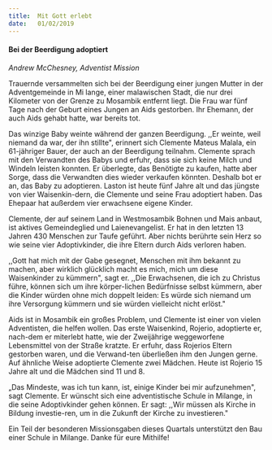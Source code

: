 ```yaml
---
title:  Mit Gott erlebt
date:   01/02/2019
---
```


#### Bei der Beerdigung adoptiert

_Andrew McChesney, Adventist Mission_ 

Trauernde versammelten sich bei der Beerdigung einer jungen Mutter in der Adventgemeinde in Mi lange, einer malawischen Stadt, die nur drei Kilometer von der Grenze zu Mosambik entfernt liegt. Die Frau war fünf Tage nach der Geburt eines Jungen an Aids gestorben. Ihr Ehemann, der auch Aids gehabt hatte, war bereits tot. 

Das winzige Baby weinte während der ganzen Beerdigung. ,,Er weinte, weil niemand da war, der ihn stillte", erinnert sich Clemente Mateus Malala, ein 61-jähriger Bauer, der auch an der Beerdigung teilnahm. Clemente sprach mit den Verwandten des Babys und erfuhr, dass sie sich keine Milch und Windeln leisten konnten. Er überlegte, das Benötigte zu kaufen, hatte aber Sorge, dass die Verwandten dies wieder verkaufen könnten. Deshalb bot er an, das Baby zu adoptieren. Laston ist heute fünf Jahre alt und das jüngste von vier Waisenkin-dern, die Clemente und seine Frau adoptiert haben. Das Ehepaar hat außerdem vier erwachsene eigene Kinder. 

Clemente, der auf seinem Land in Westmosambik Bohnen und Mais anbaut, ist aktives Gemeindeglied und Laienevangelist. Er hat in den letzten 13 Jahren 430 Menschen zur Taufe geführt. Aber nichts berührte sein Herz so wie seine vier Adoptivkinder, die ihre Eltern durch Aids verloren haben. 

,,Gott hat mich mit der Gabe gesegnet, Menschen mit ihm bekannt zu machen, aber wirklich glücklich macht es mich, mich um diese Waisenkinder zu kümmern", sagt er. ,,Die Erwachsenen, die ich zu Christus führe, können sich um ihre körper-lichen Bedürfnisse selbst kümmern, aber die Kinder würden ohne mich doppelt leiden: Es würde sich niemand um ihre Versorgung kümmern und sie würden vielleicht nicht erlöst." 

Aids ist in Mosambik ein großes Problem, und Clemente ist einer von vielen Adventisten, die helfen wollen. Das erste Waisenkind, Rojerio, adoptierte er, nach-dem er miterlebt hatte, wie der Zweijährige weggeworfene Lebensmittel von der Straße kratzte. Er erfuhr, dass Rojerios Eltern gestorben waren, und die Verwand-ten überließen ihm den Jungen gerne. Auf ähnliche Weise adoptierte Clemente zwei Mädchen. Heute ist Rojerio 15 Jahre alt und die Mädchen sind 11 und 8. 

„Das Mindeste, was ich tun kann, ist, einige Kinder bei mir aufzunehmen", sagt Clemente. Er wünscht sich eine adventistische Schule in Milange, in die seine Adoptivkinder gehen können. Er sagt: ,,Wir müssen als Kirche in Bildung investie-ren, um in die Zukunft der Kirche zu investieren." 

Ein Teil der besonderen Missionsgaben dieses Quartals unterstützt den Bau einer Schule in Milange. Danke für eure Mithilfe! 